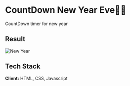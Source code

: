 # CountDown New Year Eve🎇🎇

CountDown timer for new year
## Result

![New Year](https://github.com/shivam66151/CountDown-NewYearEve/blob/master/New%20Year.gif)


## Tech Stack

**Client:** HTML, CSS, Javascript


